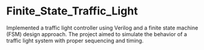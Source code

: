 # Finite_State_Traffic_Light
Implemented a traffic light controller using Verilog and a finite state machine (FSM) design approach. The project aimed to simulate the behavior of a traffic light system with proper sequencing and timing.
